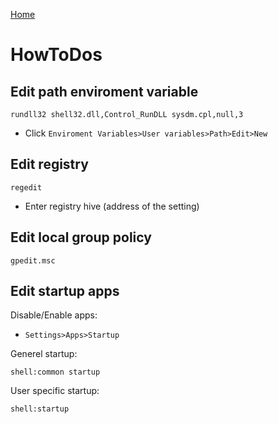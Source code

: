 [Home](README.md)
# HowToDos

## Edit path enviroment variable
```
rundll32 shell32.dll,Control_RunDLL sysdm.cpl,null,3
```
- Click `Enviroment Variables>User variables>Path>Edit>New`

## Edit registry
```
regedit
```
- Enter registry hive (address of the setting)

## Edit local group policy
```
gpedit.msc
```

## Edit startup apps
Disable/Enable apps: 
- `Settings>Apps>Startup`

Generel startup:
```
shell:common startup
```
User specific startup:
```
shell:startup
```